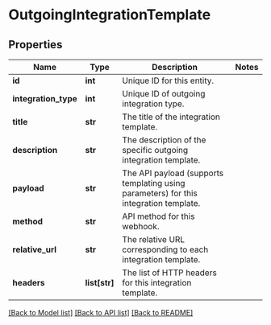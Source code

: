 # OutgoingIntegrationTemplate

## Properties
Name | Type | Description | Notes
------------ | ------------- | ------------- | -------------
**id** | **int** | Unique ID for this entity. | 
**integration_type** | **int** | Unique ID of outgoing integration type. | 
**title** | **str** | The title of the integration template. | 
**description** | **str** | The description of the specific outgoing integration template. | 
**payload** | **str** | The API payload (supports templating using parameters) for this integration template. | 
**method** | **str** | API method for this webhook. | 
**relative_url** | **str** | The relative URL corresponding to each integration template. | 
**headers** | **list[str]** | The list of HTTP headers for this integration template. | 

[[Back to Model list]](../README.md#documentation-for-models) [[Back to API list]](../README.md#documentation-for-api-endpoints) [[Back to README]](../README.md)


